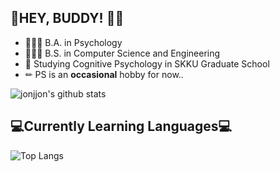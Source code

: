 ## 👻HEY, BUDDY! 👋👋
+ 👩🏻‍🎓 B.A. in Psychology
+ 👩🏻‍🎓 B.S. in Computer Science and Engineering
+ 📝 Studying Cognitive Psychology in SKKU Graduate School
+ ✏ PS is an **occasional** hobby for now.. 


![jonjjon's github stats](https://github-readme-stats.vercel.app/api?username=jonjjon&show_icons=true&theme=vue&count_private=true)


<h2>💻Currently Learning Languages💻</h2>

![Top Langs](https://github-readme-stats.vercel.app/api/top-langs/?username=jonjjon)




